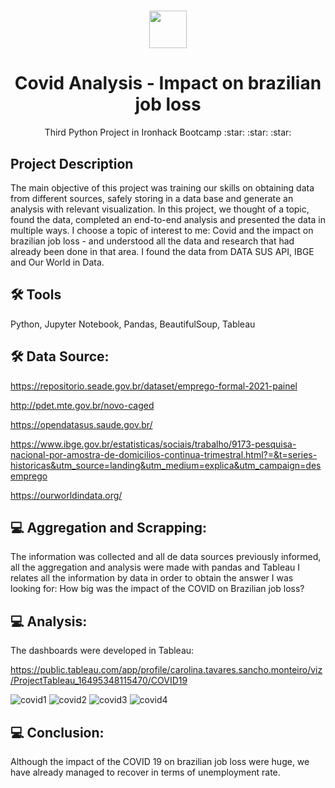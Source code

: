 <h1 align="center"><img src="https://bit.ly/2VnXWr2" width="60">

<h1 align="center">Covid Analysis - Impact on brazilian job loss</h1>

<p align="center"> Third Python Project in Ironhack Bootcamp :star: :star: :star:
</h1>
<a name="project-description"></a>

## Project Description

The main objective of this project was training our skills on obtaining data from different sources, safely storing in a data base and generate an analysis with relevant visualization.
In this project, we thought of a topic, found the data, completed an end-to-end analysis and presented the data in multiple ways. 
I choose a topic of interest to me: Covid and the impact on brazilian job loss - and understood all the data and research that had already been done in that area. I found the data from DATA SUS API, IBGE and Our World in Data.

## 🛠 Tools

Python, Jupyter Notebook, Pandas, BeautifulSoup, Tableau

## 🛠 Data Source:
https://repositorio.seade.gov.br/dataset/emprego-formal-2021-painel

http://pdet.mte.gov.br/novo-caged

https://opendatasus.saude.gov.br/

https://www.ibge.gov.br/estatisticas/sociais/trabalho/9173-pesquisa-nacional-por-amostra-de-domicilios-continua-trimestral.html?=&t=series-historicas&utm_source=landing&utm_medium=explica&utm_campaign=desemprego

https://ourworldindata.org/

##  💻 Aggregation and Scrapping:

The information was collected and all de data sources previously informed, all the aggregation and analysis were made with pandas and Tableau
I relates all the information by data in order to obtain the answer I was looking for: How big was the impact of the COVID on Brazilian job loss?

##  💻 Analysis:

The dashboards were developed in Tableau:

https://public.tableau.com/app/profile/carolina.tavares.sancho.monteiro/viz/ProjectTableau_16495348115470/COVID19

![covid1](https://user-images.githubusercontent.com/95773406/165378528-fc15d363-faea-444f-a130-4ac290240d79.JPG)
![covid2](https://user-images.githubusercontent.com/95773406/165378702-b503037a-6a58-46b7-a223-3d9fa216a9c4.JPG)
![covid3](https://user-images.githubusercontent.com/95773406/165378977-bb0c13ef-bc46-4982-96ae-971b871ec046.JPG)
![covid4](https://user-images.githubusercontent.com/95773406/165379121-1e9b094a-936d-4847-961b-8feccea86f4c.JPG)

##  💻 Conclusion:
Although the impact of the COVID 19 on brazilian job loss were huge, we have already managed to recover in terms of unemployment rate.
